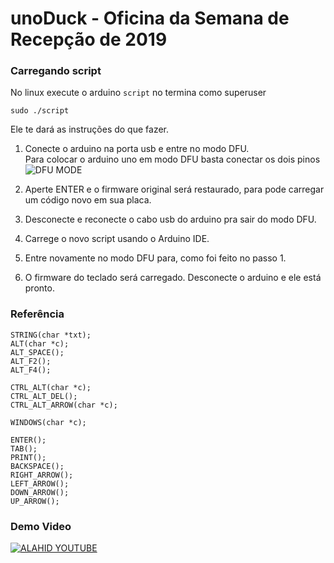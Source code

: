# unoDuck - Oficina da Semana de Recepção de 2019


### Carregando script

No linux execute o arduino ``script`` no termina como superuser
	
	sudo ./script

Ele te dará as instruções do que fazer.

1. Conecte o arduino na porta usb e entre no modo DFU.	
Para colocar o arduino uno em modo DFU basta conectar os dois pinos 
![DFU MODE](https://raw.githubusercontent.com/rennancockles/alahid/master/files/DFU_Pins.jpeg)

2. Aperte ENTER e o firmware original será restaurado, para pode carregar um código novo em sua placa.

3. Desconecte e reconecte o cabo usb do arduino pra sair do modo DFU.

4. Carrege o novo script usando o Arduino IDE.

5. Entre novamente no modo DFU para, como foi feito no passo 1.

6. O firmware do teclado será carregado. Desconecte o arduino e ele está pronto.

### Referência
	
	STRING(char *txt);
	ALT(char *c);
	ALT_SPACE();
	ALT_F2();
	ALT_F4();

	CTRL_ALT(char *c);
	CTRL_ALT_DEL();
	CTRL_ALT_ARROW(char *c);

	WINDOWS(char *c);

	ENTER();
	TAB();
	PRINT();
	BACKSPACE();
	RIGHT_ARROW();
	LEFT_ARROW();
	DOWN_ARROW();
	UP_ARROW();
     


### Demo Video
[![ALAHID YOUTUBE](http://img.youtube.com/vi/lx7X2CvQJdE/0.jpg)](https://www.youtube.com/watch?v=lx7X2CvQJdE)

